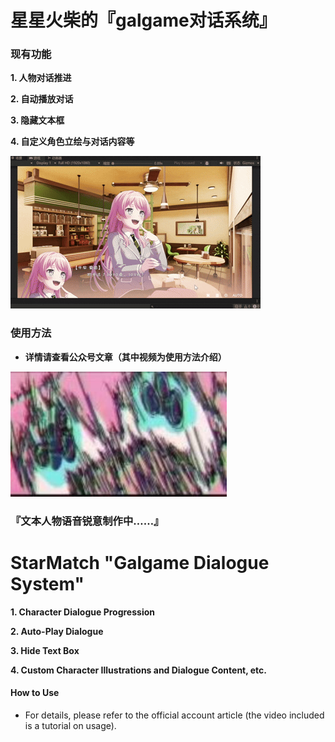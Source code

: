 # 星星火柴的『galgame对话系统』
### 现有功能
**1. 人物对话推进**

**2. 自动播放对话**

**3. 隐藏文本框**

**4. 自定义角色立绘与对话内容等**

![界面预览](/ReadmeImage/1.gif)

### 使用方法
- **详情请查看公众号文章（其中视频为使用方法介绍）**

![我要继续肝！](/ReadmeImage/boqi.jpg)

### 『文本人物语音锐意制作中……』

# StarMatch "Galgame Dialogue System"

**1. Character Dialogue Progression**

**2. Auto-Play Dialogue**

**3. Hide Text Box**

**4. Custom Character Illustrations and Dialogue Content, etc.**

#### How to Use

- For details, please refer to the official account article (the video included is a tutorial on usage).
